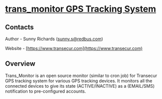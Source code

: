 # [trans_monitor GPS Tracking System](https://github.com/SunnyRichards/trans_monitor)

## Contacts

Author - Sunny Richards  ([sunny.s@redbus.com](mailto:sunny.s@redbus.com))

Website - [https://www.transecur.com](https://www.transecur.com)

## Overview

Trans_Monitor is an open source monitor (similar to cron job) for Transecur GPS tracking system for various GPS tracking devices. It monitors all the connected devices to give its state (ACTIVE/INACTIVE) as a (EMAIL/SMS) notification to pre-configured accounts. 

